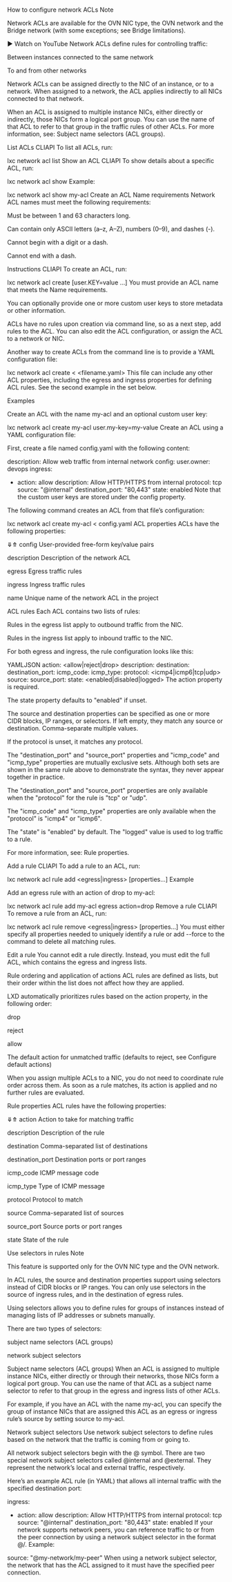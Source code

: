 # **[](https://documentation.ubuntu.com/lxd/stable-5.21/howto/network_acls/)**

How to configure network ACLs
Note

Network ACLs are available for the OVN NIC type, the OVN network and the Bridge network (with some exceptions; see Bridge limitations).

▶
Watch on YouTube
Network ACLs define rules for controlling traffic:

Between instances connected to the same network

To and from other networks

Network ACLs can be assigned directly to the NIC of an instance, or to a network. When assigned to a network, the ACL applies indirectly to all NICs connected to that network.

When an ACL is assigned to multiple instance NICs, either directly or indirectly, those NICs form a logical port group. You can use the name of that ACL to refer to that group in the traffic rules of other ACLs. For more information, see: Subject name selectors (ACL groups).

List ACLs
CLIAPI
To list all ACLs, run:

lxc network acl list
Show an ACL
CLIAPI
To show details about a specific ACL, run:

lxc network acl show <ACL-name>
Example:

lxc network acl show my-acl
Create an ACL
Name requirements
Network ACL names must meet the following requirements:

Must be between 1 and 63 characters long.

Can contain only ASCII letters (a–z, A–Z), numbers (0–9), and dashes (-).

Cannot begin with a digit or a dash.

Cannot end with a dash.

Instructions
CLIAPI
To create an ACL, run:

lxc network acl create <ACL-name> [user.KEY=value ...]
You must provide an ACL name that meets the Name requirements.

You can optionally provide one or more custom user keys to store metadata or other information.

ACLs have no rules upon creation via command line, so as a next step, add rules to the ACL. You can also edit the ACL configuration, or assign the ACL to a network or NIC.

Another way to create ACLs from the command line is to provide a YAML configuration file:

lxc network acl create <ACL-name> < <filename.yaml>
This file can include any other ACL properties, including the egress and ingress properties for defining ACL rules. See the second example in the set below.

Examples

Create an ACL with the name my-acl and an optional custom user key:

lxc network acl create my-acl user.my-key=my-value
Create an ACL using a YAML configuration file:

First, create a file named config.yaml with the following content:

description: Allow web traffic from internal network
config:
  user.owner: devops
ingress:

- action: allow
    description: Allow HTTP/HTTPS from internal
    protocol: tcp
    source: "@internal"
    destination_port: "80,443"
    state: enabled
Note that the custom user keys are stored under the config property.

The following command creates an ACL from that file’s configuration:

lxc network acl create my-acl < config.yaml
ACL properties
ACLs have the following properties:

⤋⤊
config
User-provided free-form key/value pairs

description
Description of the network ACL

egress
Egress traffic rules

ingress
Ingress traffic rules

name
Unique name of the network ACL in the project

ACL rules
Each ACL contains two lists of rules:

Rules in the egress list apply to outbound traffic from the NIC.

Rules in the ingress list apply to inbound traffic to the NIC.

For both egress and ingress, the rule configuration looks like this:

YAMLJSON
action: <allow|reject|drop>
description: <description>
destination: <destination-IP-range>
destination_port: <destination-port-number>
icmp_code: <ICMP-code>
icmp_type: <ICMP-type>
protocol: <icmp4|icmp6|tcp|udp>
source: <source-of-traffic>
source_port: <source-port-number>
state: <enabled|disabled|logged>
The action property is required.

The state property defaults to "enabled" if unset.

The source and destination properties can be specified as one or more CIDR blocks, IP ranges, or selectors. If left empty, they match any source or destination. Comma-separate multiple values.

If the protocol is unset, it matches any protocol.

The "destination_port" and "source_port" properties and "icmp_code" and "icmp_type" properties are mutually exclusive sets. Although both sets are shown in the same rule above to demonstrate the syntax, they never appear together in practice.

The "destination_port" and "source_port" properties are only available when the "protocol" for the rule is "tcp" or "udp".

The "icmp_code" and "icmp_type" properties are only available when the "protocol" is "icmp4" or "icmp6".

The "state" is "enabled" by default. The "logged" value is used to log traffic to a rule.

For more information, see: Rule properties.

Add a rule
CLIAPI
To add a rule to an ACL, run:

lxc network acl rule add <ACL-name> <egress|ingress> [properties...]
Example

Add an egress rule with an action of drop to my-acl:

lxc network acl rule add my-acl egress action=drop
Remove a rule
CLIAPI
To remove a rule from an ACL, run:

lxc network acl rule remove <ACL-name> <egress|ingress> [properties...]
You must either specify all properties needed to uniquely identify a rule or add --force to the command to delete all matching rules.

Edit a rule
You cannot edit a rule directly. Instead, you must edit the full ACL, which contains the egress and ingress lists.

Rule ordering and application of actions
ACL rules are defined as lists, but their order within the list does not affect how they are applied.

LXD automatically prioritizes rules based on the action property, in the following order:

drop

reject

allow

The default action for unmatched traffic (defaults to reject, see Configure default actions)

When you assign multiple ACLs to a NIC, you do not need to coordinate rule order across them. As soon as a rule matches, its action is applied and no further rules are evaluated.

Rule properties
ACL rules have the following properties:

⤋⤊
action
Action to take for matching traffic

description
Description of the rule

destination
Comma-separated list of destinations

destination_port
Destination ports or port ranges

icmp_code
ICMP message code

icmp_type
Type of ICMP message

protocol
Protocol to match

source
Comma-separated list of sources

source_port
Source ports or port ranges

state
State of the rule

Use selectors in rules
Note

This feature is supported only for the OVN NIC type and the OVN network.

In ACL rules, the source and destination properties support using selectors instead of CIDR blocks or IP ranges. You can only use selectors in the source of ingress rules, and in the destination of egress rules.

Using selectors allows you to define rules for groups of instances instead of managing lists of IP addresses or subnets manually.

There are two types of selectors:

subject name selectors (ACL groups)

network subject selectors

Subject name selectors (ACL groups)
When an ACL is assigned to multiple instance NICs, either directly or through their networks, those NICs form a logical port group. You can use the name of that ACL as a subject name selector to refer to that group in the egress and ingress lists of other ACLs.

For example, if you have an ACL with the name my-acl, you can specify the group of instance NICs that are assigned this ACL as an egress or ingress rule’s source by setting source to my-acl.

Network subject selectors
Use network subject selectors to define rules based on the network that the traffic is coming from or going to.

All network subject selectors begin with the @ symbol. There are two special network subject selectors called @internal and @external. They represent the network’s local and external traffic, respectively.

Here’s an example ACL rule (in YAML) that allows all internal traffic with the specified destination port:

ingress:

- action: allow
    description: Allow HTTP/HTTPS from internal
    protocol: tcp
    source: "@internal"
    destination_port: "80,443"
    state: enabled
If your network supports network peers, you can reference traffic to or from the peer connection by using a network subject selector in the format @<network-name>/<peer-name>. Example:

source: "@my-network/my-peer"
When using a network subject selector, the network that has the ACL assigned to it must have the specified peer connection.
